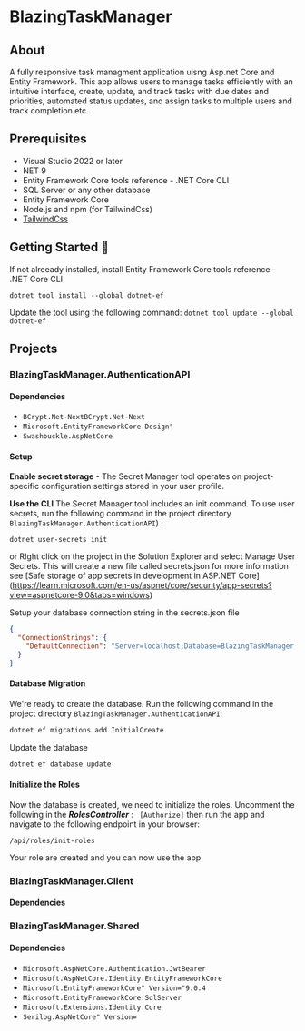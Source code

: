 ﻿# BlazingTaskManager

##	 About
A fully responsive task managment application uisng Asp.net Core and 
Entity Framework.  This app allows users to manage tasks efficiently with 
an intuitive interface, create, update, and track tasks with due dates 
and priorities, automated status updates, and assign tasks to multiple 
users and track completion etc.

## Prerequisites
- Visual Studio 2022 or later
- NET 9
- Entity Framework Core tools reference - .NET Core CLI
- SQL Server or any other database
- Entity Framework Core
- Node.js and npm (for TailwindCss)
- [TailwindCss](https://tailwindcss.com/)

## Getting Started 🦸

If not alreeady installed, install Entity Framework Core tools reference - .NET Core CLI

```dotnet tool install --global dotnet-ef```

Update the tool using the following command:
```dotnet tool update --global dotnet-ef```

## Projects

### BlazingTaskManager.AuthenticationAPI

#### Dependencies
- ```BCrypt.Net-NextBCrypt.Net-Next```
- ```Microsoft.EntityFrameworkCore.Design"```
- ```Swashbuckle.AspNetCore```

#### Setup
 **Enable secret storage** - The Secret Manager tool operates on 
 project-specific configuration settings stored in your user profile.

 **Use the CLI**
The Secret Manager tool includes an init command. To use user secrets, 
run the following command in the project directory ``BlazingTaskManager.AuthenticationAPI``) :

```dotnet user-secrets init```

or RIght click on the project in the Solution Explorer and select 
Manage User Secrets. This will create a new file called secrets.json
for more information see [Safe storage of app secrets in development in ASP.NET Core]
(https://learn.microsoft.com/en-us/aspnet/core/security/app-secrets?view=aspnetcore-9.0&tabs=windows)

Setup your database connection string in the secrets.json file
```json
{
  "ConnectionStrings": {
	"DefaultConnection": "Server=localhost;Database=BlazingTaskManager;User Id=sa;Password=your_password;"
  }
}
```

#### Database Migration

We're ready to create the database. Run the following command in the
project directory ``BlazingTaskManager.AuthenticationAPI``:

```bash
dotnet ef migrations add InitialCreate
```
Update the database

```bash
dotnet ef database update
```

#### Initialize the Roles

Now the database is created, we need to initialize the roles. 
Uncomment the following in the ***RolesController*** :
``` [Authorize]```
then run the app and navigate to the following endpoint in your browser:

```
/api/roles/init-roles
```

Your role are created and you can now use the app.

### BlazingTaskManager.Client
#### Dependencies

### BlazingTaskManager.Shared
#### Dependencies
- ```Microsoft.AspNetCore.Authentication.JwtBearer```
- ```Microsoft.AspNetCore.Identity.EntityFrameworkCore```
- ```Microsoft.EntityFrameworkCore" Version="9.0.4```
- ```Microsoft.EntityFrameworkCore.SqlServer```
- ```Microsoft.Extensions.Identity.Core```
- ```Serilog.AspNetCore" Version=```